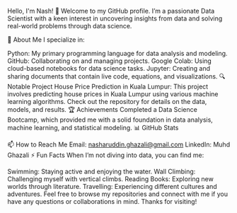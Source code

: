 Hello, I'm Nash! 👋
Welcome to my GitHub profile. I’m a passionate Data Scientist with a keen interest in uncovering insights from data and solving real-world problems through data science.

🚀 About Me
I specialize in:

Python: My primary programming language for data analysis and modeling.
GitHub: Collaborating on and managing projects.
Google Colab: Using cloud-based notebooks for data science tasks.
Jupyter: Creating and sharing documents that contain live code, equations, and visualizations.
🔍 Notable Project
House Price Prediction in Kuala Lumpur: This project involves predicting house prices in Kuala Lumpur using various machine learning algorithms. Check out the repository for details on the data, models, and results.
🏆 Achievements
Completed a Data Science Bootcamp, which provided me with a solid foundation in data analysis, machine learning, and statistical modeling.
📊 GitHub Stats

📫 How to Reach Me
Email: nasharuddin.ghazali@gmail.com
LinkedIn: Muhd Ghazali
⚡ Fun Facts
When I’m not diving into data, you can find me:

Swimming: Staying active and enjoying the water.
Wall Climbing: Challenging myself with vertical climbs.
Reading Books: Exploring new worlds through literature.
Travelling: Experiencing different cultures and adventures.
Feel free to browse my repositories and connect with me if you have any questions or collaborations in mind. Thanks for visiting!
